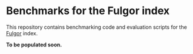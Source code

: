 Benchmarks for the Fulgor index
===============================

This repository contains benchmarking code and evaluation scripts for the [Fulgor](https://github.com/jermp/fulgor) index.

**To be populated soon.**
